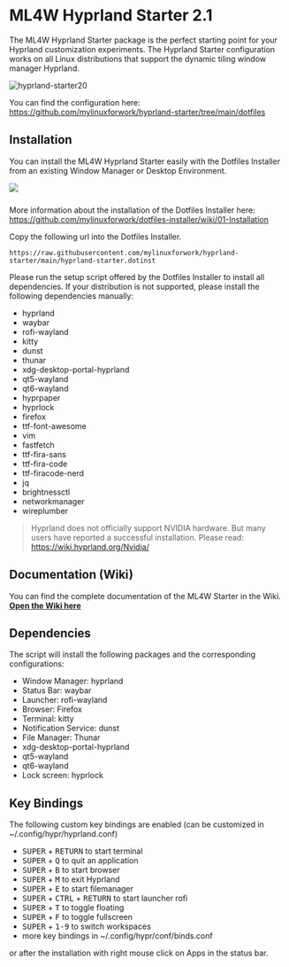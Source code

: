 # ML4W Hyprland Starter 2.1


The ML4W Hyprland Starter package is the perfect starting point for your Hyprland customization experiments. The Hyprland Starter configuration works on all Linux distributions that support the dynamic tiling window manager Hyprland.

![hyprland-starter20](https://github.com/user-attachments/assets/71e387ff-68a6-4c4d-a98c-6d6a86fb900e)

You can find the configuration here: https://github.com/mylinuxforwork/hyprland-starter/tree/main/dotfiles

## Installation

You can install the ML4W Hyprland Starter easily with the Dotfiles Installer from an existing Window Manager or Desktop Environment.

<a href="https://mylinuxforwork.github.io/dotfiles-installer/" target="_blank"><img src="https://mylinuxforwork.github.io/dotfiles-installer/dotfiles-installer-badge.png" style="border:0;margin-bottom:10px"></a>

More information about the installation of the Dotfiles Installer here: https://github.com/mylinuxforwork/dotfiles-installer/wiki/01-Installation

Copy the following url into the Dotfiles Installer.

```
https://raw.githubusercontent.com/mylinuxforwork/hyprland-starter/main/hyprland-starter.dotinst
```
Please run the setup script offered by the Dotfiles Installer to install all dependencies. If your distribution is not supported, please install the following dependencies manually:

- hyprland
- waybar
- rofi-wayland
- kitty
- dunst
- thunar
- xdg-desktop-portal-hyprland
- qt5-wayland
- qt6-wayland
- hyprpaper
- hyprlock
- firefox
- ttf-font-awesome
- vim
- fastfetch
- ttf-fira-sans
- ttf-fira-code
- ttf-firacode-nerd
- jq
- brightnessctl
- networkmanager
- wireplumber

> Hyprland does not officially support NVIDIA hardware. But many users have reported a successful installation. Please read: https://wiki.hyprland.org/Nvidia/

## Documentation (Wiki)

You can find the complete documentation of the ML4W Starter in the Wiki. <b>[Open the Wiki here](https://github.com/mylinuxforwork/hyprland-starter/wiki)</b>

## Dependencies

The script will install the following packages and the corresponding configurations:

- Window Manager: hyprland 
- Status Bar: waybar 
- Launcher: rofi-wayland 
- Browser: Firefox
- Terminal: kitty
- Notification Service: dunst 
- File Manager: Thunar
- xdg-desktop-portal-hyprland 
- qt5-wayland 
- qt6-wayland 
- Lock screen: hyprlock

## Key Bindings

The following custom key bindings are enabled (can be customized in ~/.config/hypr/hyprland.conf)

- <kbd>SUPER</kbd> + <kbd>RETURN</kbd> to start terminal
- <kbd>SUPER</kbd> + <kbd>Q</kbd> to quit an application
- <kbd>SUPER</kbd> + <kbd>B</kbd> to start browser
- <kbd>SUPER</kbd> + <kbd>M</kbd> to exit Hyprland
- <kbd>SUPER</kbd> + <kbd>E</kbd> to start filemanager
- <kbd>SUPER</kbd></kbd> + <kbd>CTRL</kbd> + <kbd>RETURN</kbd> to start launcher rofi
- <kbd>SUPER</kbd> + <kbd>T</kbd> to toggle floating
- <kbd>SUPER</kbd> + <kbd>F</kbd> to toggle fullscreen
- <kbd>SUPER</kbd> + <kbd>1-9</kbd> to switch workspaces
- more key bindings in ~/.config/hypr/conf/binds.conf

or after the installation with right mouse click on Apps in the status bar.

